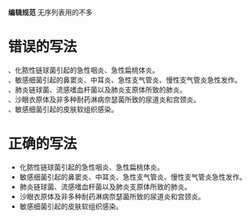 **编辑规范**
无序列表用的不多

# 错误的写法

、化脓性链球菌引起的急性咽炎、急性扁桃体炎。  
、敏感细菌引起的鼻窦炎、中耳炎、急性支气管炎、慢性支气管炎急性发作。  
、肺炎链球菌、流感嗜血杆菌以及肺炎支原体所致的肺炎。  
、沙眼衣原体及非多种耐药淋病奈瑟菌所致的尿道炎和宫颈炎。  
、敏感细菌引起的皮肤软组织感染。

# 正确的写法

* 化脓性链球菌引起的急性咽炎、急性扁桃体炎。  
* 敏感细菌引起的鼻窦炎、中耳炎、急性支气管炎、慢性支气管炎急性发作。  
* 肺炎链球菌、流感嗜血杆菌以及肺炎支原体所致的肺炎。  
* 沙眼衣原体及非多种耐药淋病奈瑟菌所致的尿道炎和宫颈炎。  
* 敏感细菌引起的皮肤软组织感染。